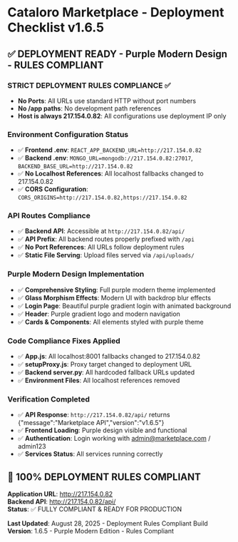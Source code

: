 # Cataloro Marketplace - Deployment Checklist v1.6.5

## ✅ DEPLOYMENT READY - Purple Modern Design - RULES COMPLIANT

### STRICT DEPLOYMENT RULES COMPLIANCE ✅
- **No Ports**: All URLs use standard HTTP without port numbers
- **No /app paths**: No development path references
- **Host is always 217.154.0.82**: All configurations use deployment IP only

### Environment Configuration Status
- ✅ **Frontend .env**: `REACT_APP_BACKEND_URL=http://217.154.0.82`
- ✅ **Backend .env**: `MONGO_URL=mongodb://217.154.0.82:27017`, `BACKEND_BASE_URL=http://217.154.0.82`
- ✅ **No Localhost References**: All localhost fallbacks changed to 217.154.0.82
- ✅ **CORS Configuration**: `CORS_ORIGINS=http://217.154.0.82,https://217.154.0.82`

### API Routes Compliance
- ✅ **Backend API**: Accessible at `http://217.154.0.82/api/`
- ✅ **API Prefix**: All backend routes properly prefixed with `/api`
- ✅ **No Port References**: All URLs follow deployment rules
- ✅ **Static File Serving**: Upload files served via `/api/uploads/`

### Purple Modern Design Implementation
- ✅ **Comprehensive Styling**: Full purple modern theme implemented
- ✅ **Glass Morphism Effects**: Modern UI with backdrop blur effects  
- ✅ **Login Page**: Beautiful purple gradient login with animated background
- ✅ **Header**: Purple gradient logo and modern navigation
- ✅ **Cards & Components**: All elements styled with purple theme

### Code Compliance Fixes Applied
- ✅ **App.js**: All localhost:8001 fallbacks changed to 217.154.0.82
- ✅ **setupProxy.js**: Proxy target changed to deployment URL
- ✅ **Backend server.py**: All hardcoded fallback URLs updated
- ✅ **Environment Files**: All localhost references removed

### Verification Completed
- ✅ **API Response**: `http://217.154.0.82/api/` returns {"message":"Marketplace API","version":"v1.6.5"}
- ✅ **Frontend Loading**: Purple design visible and functional
- ✅ **Authentication**: Login working with admin@marketplace.com / admin123
- ✅ **Services Status**: All services running correctly

## 🚀 100% DEPLOYMENT RULES COMPLIANT

**Application URL**: http://217.154.0.82  
**Backend API**: http://217.154.0.82/api/  
**Status**: ✅ FULLY COMPLIANT & READY FOR PRODUCTION

**Last Updated**: August 28, 2025 - Deployment Rules Compliant Build
**Version**: 1.6.5 - Purple Modern Edition - Rules Compliant